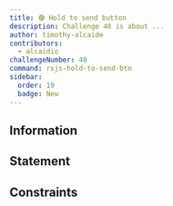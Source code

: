 ```yaml
---
title: 🟢 Hold to send button
description: Challenge 48 is about ...
author: timothy-alcaide
contributors:
  - alcaidio
challengeNumber: 48
command: rxjs-hold-to-send-btn
sidebar:
  order: 19
  badge: New
---
```


## Information

## Statement

## Constraints
